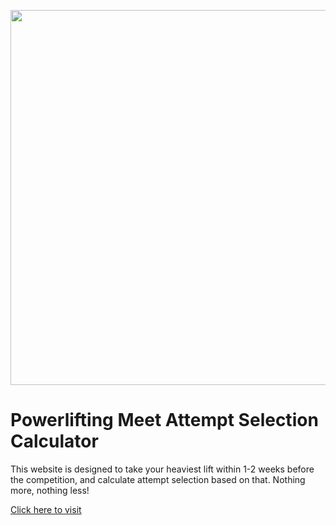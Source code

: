 <p align="center"><img src="https://raw.githubusercontent.com/wajeht/web_attempt_calculator/gh-pages/images/screenshot.png" width="600"></p>

# Powerlifting Meet Attempt Selection Calculator
This website is designed to take your heaviest lift within 1-2 weeks before the competition, and calculate attempt selection based on that. Nothing more, nothing less!

[Click here to visit](https://www.attemptcalculator.com/)<br>
